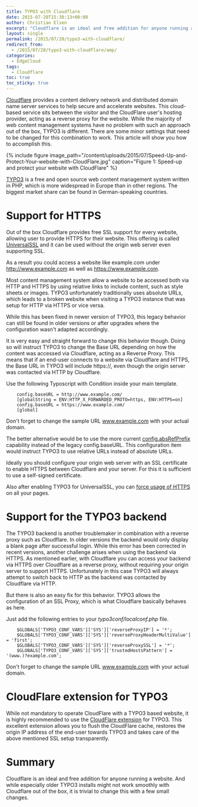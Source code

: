 ```yaml
---
title: TYPO3 with Cloudflare
date: 2015-07-20T15:38:13+00:00
author: Christian Elsen
excerpt: "Cloudflare is an ideal and free addition for anyone running a website. And while Typo3 doesn't work smoothly with Cloudflare out of the box, it is trivial to change this with a few small changes."
layout: single
permalink: /2015/07/20/typo3-with-cloudflare/
redirect_from:
  - /2015/07/20/typo3-with-cloudflare/amp/
categories:
  - EdgeCloud
tags:
  - Cloudflare
toc: true
toc_sticky: true
---
```

[Cloudflare](https://www.cloudflare.com/) provides a content delivery network and distributed domain name server services to help secure and accelerate websites. This cloud-based service sits between the visitor and the CloudFlare user's hosting provider, acting as a reverse proxy for the website. While the majority of web content management systems have no problem with such an approach out of the box, TYPO3 is different. There are some minor settings that need to be changed for this combination to work. This article will show you how to accomplish this.

{% include figure image_path="/content/uploads/2015/07/Speed-Up-and-Protect-Your-website-with-CloudFlare.jpg" caption="Figure 1: Speed-up and protect your website with CloudFlare" %}

[TYPO3](https://typo3.org/) is a free and open source web content management system written in PHP, which is more widespread in Europe than in other regions. The biggest market share can be found in German-speaking countries.

# Support for HTTPS

Out of the box Cloudflare provides free SSL support for every website, allowing user to provide HTTPS for their website. This offering is called [UniversalSSL](https://blog.cloudflare.com/introducing-universal-ssl/) and it can be used without the origin web server even supporting SSL.

As a result you could access a website like example.com under http://www.example.com as well as https://www.example.com.

Most content management system allow a website to be accessed both via HTTP and HTTPS by using relative links to include content, such as style sheets or images. TYPO3 unfortunately traditionally uses absolute URLs, which leads to a broken website when visiting a TYPO3 instance that was setup for HTTP via HTTPS or vice versa.

While this has been fixed in newer version of TYPO3, this legacy behavior can still be found in older versions or after upgrades where the configuration wasn't adapted accordingly.

It is very easy and straight forward to change this behavior though. Doing so will instruct TYPO3 to change the Base URL depending on how the content was accessed via Cloudflare, acting as a Reverse Proxy. This means that if an end-user connects to a website via Cloudflare and HTTPS, the Base URL in TYPO3 will include https://, even though the origin server was contacted via HTTP by Cloudflare.

Use the following Typoscript with Condition inside your main template.

```
    config.baseURL = http://www.example.com/
    [globalString = ENV:HTTP_X_FORWARDED_PROTO=https, ENV:HTTPS=on]
    config.baseURL = https://www.example.com/
    [global]
```

Don't forget to change the sample URL www.example.com with your actual domain.

The better alternative would be to use the more current [config.absRefPrefix](https://buzz.typo3.org/people/soeren-malling/article/baseurl-is-dead-long-live-absrefprefix/) capability instead of the legacy config.baseURL. This configuration item would instruct TYPO3 to use relative URLs instead of absolute URLs.

Ideally you should configure your origin web server with an SSL certificate to enable HTTPS between Cloudflare and your server. For this it is sufficient to use a self-signed certificate.

Also after enabling TYPO3 for UniversalSSL, you can [force usage of HTTPS](https://support.cloudflare.com/hc/en-us/articles/200170536-How-do-I-redirect-all-visitors-to-HTTPS-SSL-) on all your pages.

# Support for the TYPO3 backend

The TYPO3 backend is another troublemaker in combination with a reverse proxy such as Cloudflare. In older versions the backend would only display a blank page after successful login. While this error has been corrected in recent versions, another challenge arises when using the backend via HTTPS. As mentioned earlier, with Cloudflare you can access your backend via HTTPS over Cloudflare as a reverse proxy, without requiring your origin server to support HTTPS. Unfortunately in this case TYPO3 will always attempt to switch back to HTTP as the backend was contacted by Cloudflare via HTTP.

But there is also an easy fix for this behavior. TYPO3 allows the configuration of an SSL Proxy, which is what Cloudflare basically behaves as here.

Just add the following entries to your _typo3conf/localconf.php_ file.

```
    $GLOBALS['TYPO3_CONF_VARS']['SYS']['reverseProxyIP'] = '*';
    $GLOBALS['TYPO3_CONF_VARS']['SYS']['reverseProxyHeaderMultiValue'] = 'first';
    $GLOBALS['TYPO3_CONF_VARS']['SYS']['reverseProxySSL'] = '*';
    $GLOBALS['TYPO3_CONF_VARS']['SYS']['trustedHostsPattern'] = '(www.)?example.com';
```

Don't forget to change the sample URL www.example.com with your actual domain.

# CloudFlare extension for TYPO3

While not mandatory to operate CloudFlare with a TYPO3 based website, it is highly recommended to use the [CloudFlare extension](https://typo3.org/extensions/repository/view/cloudflare) for TYPO3. This excellent extension allows you to flush the CloudFlare cache, restores the origin IP address of the end-user towards TYPO3 and takes care of the above mentioned SSL setup transparently.

# Summary

Cloudflare is an ideal and free addition for anyone running a website. And while especially older TYPO3 installs might not work smoothly with Cloudflare out of the box, it is trivial to change this with a few small changes.
